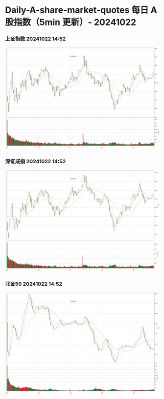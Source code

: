 
# Daily-A-share-market-quotes 每日 A 股指数（5min 更新）- 20241022

### 上证指数 20241022 14:52
![](./fig/2024/10/20241022-sh000001.png)

### 深证成指 20241022 14:52
![](./fig/2024/10/20241022-sz399001.png)

### 北证50 20241022 14:52
![](./fig/2024/10/20241022-bj899050.png)
